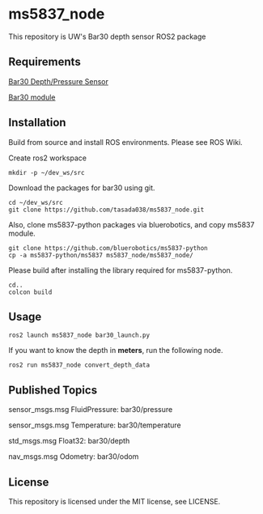 # ms5837_node
This repository is UW's Bar30 depth sensor ROS2 package

## Requirements
[Bar30 Depth/Pressure Sensor](https://underwaterdrone.stores.jp/items/6281b648b5285a0e96ed312b?_gl=1*119sjd4*_ga*MTk2MzkxMTc2OC4xNjU0OTM0NTkw*_ga_8RLDMYVT90*MTY2NDM1NTI3MC4xMy4xLjE2NjQzNTUyNzguNTIuMC4w)

[Bar30 module](https://github.com/bluerobotics/ms5837-python)

## Installation
Build from source and install ROS environments. Please see ROS Wiki.

Create ros2 workspace
```
mkdir -p ~/dev_ws/src
```

Download the packages for bar30 using git.
```
cd ~/dev_ws/src
git clone https://github.com/tasada038/ms5837_node.git
```

Also, clone ms5837-python packages via bluerobotics, and copy ms5837 module.
```
git clone https://github.com/bluerobotics/ms5837-python
cp -a ms5837-python/ms5837 ms5837_node/ms5837_node/
```

Please build after installing the library required for ms5837-python.

```
cd..
colcon build
```

## Usage
```
ros2 launch ms5837_node bar30_launch.py
```

If you want to know the depth in **meters**, run the following node.
```
ros2 run ms5837_node convert_depth_data
```

## Published Topics
sensor_msgs.msg FluidPressure: bar30/pressure

sensor_msgs.msg Temperature: bar30/temperature

std_msgs.msg Float32: bar30/depth

nav_msgs.msg Odometry: bar30/odom


## License
This repository is licensed under the MIT license, see LICENSE.